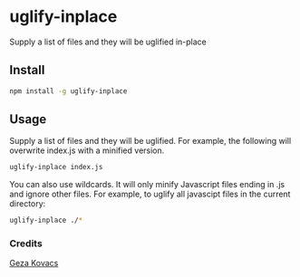 # uglify-inplace

Supply a list of files and they will be uglified in-place

## Install

```bash
npm install -g uglify-inplace
```

## Usage

Supply a list of files and they will be uglified. For example, the following will overwrite index.js with a minified version.

```bash
uglify-inplace index.js
```

You can also use wildcards. It will only minify Javascript files ending in .js and ignore other files. For example, to uglify all javascipt files in the current directory:

```bash
uglify-inplace ./*
```

### Credits

[Geza Kovacs](https://github.com/gkovacs)

